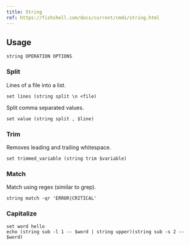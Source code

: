 ```yaml
---
title: String
ref: https://fishshell.com/docs/current/cmds/string.html
---
```


## Usage

```fish
string OPERATION OPTIONS
```

### Split

Lines of a file into a list.

```fish
set lines (string split \n <file)
```

Split comma separated values.

```fish
set value (string split , $line)
```

### Trim

Removes leading and trailing whitespace.

```fish
set trimmed_variable (string trim $variable)
```

### Match

Match using regex (similar to grep).

```fish
string match -qr 'ERROR|CRITICAL'
```

### Capitalize

```fish
set word hello
echo (string sub -l 1 -- $word | string upper)(string sub -s 2 -- $word)
```
